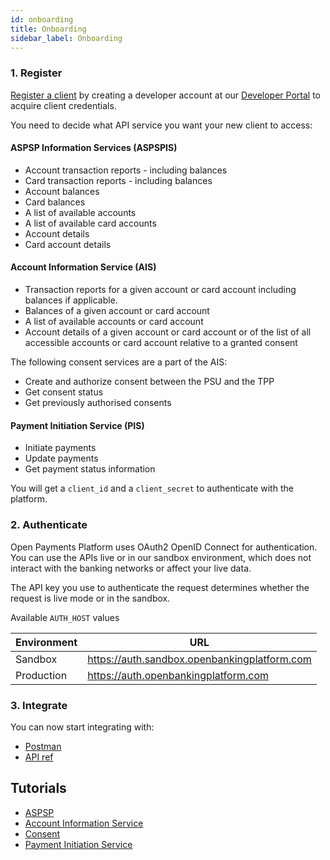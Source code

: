 ```yaml
---
id: onboarding
title: Onboarding
sidebar_label: Onboarding
---
```

### 1. Register
[Register a client](https://developer.openpayments.io) by creating a developer account at our [Developer Portal](https://developer.openpayments.io) to acquire client credentials.

You need to decide what API service you want your new client to access:
#### ASPSP Information Services (ASPSPIS)
* Account transaction reports - including balances
* Card transaction reports - including balances
* Account balances
* Card balances
* A list of available accounts 
* A list of available card accounts
* Account details
* Card account details

#### Account Information Service (AIS)
* Transaction reports for a given account or card account including balances if applicable.
* Balances of a given account or card account
* A list of available accounts or card account
* Account details of a given account or card account or of the list of all accessible accounts or card account relative to a granted consent

The following consent services are a part of the AIS:
* Create and authorize consent between the PSU and the TPP
* Get consent status 
* Get previously authorised consents

#### Payment Initiation Service (PIS)
* Initiate payments
* Update payments
* Get payment status information

You will get a `client_id` and a `client_secret` to authenticate with the platform.

### 2. Authenticate
Open Payments Platform uses OAuth2 OpenID Connect for authentication. 
You can use the APIs live or in our sandbox environment, which does not interact with the banking networks or affect your live data.

The API key you use to authenticate the request determines whether the request is live mode or in the sandbox.

Available `AUTH_HOST` values

| Environment | URL |
| --- | --- |
| Sandbox | https://auth.sandbox.openbankingplatform.com |
| Production | https://auth.openbankingplatform.com |

### 3. Integrate 
You can now start integrating with:
* [Postman](postman.md)
* [API ref](http://localhost:3000/en/openpayments-NextGenPSD2-1.3.3.html)

## Tutorials
* [ASPSP](aspsp.md)
* [Account Information Service](aspsp.md)
* [Consent](consent.md)
* [Payment Initiation Service](pis.md)